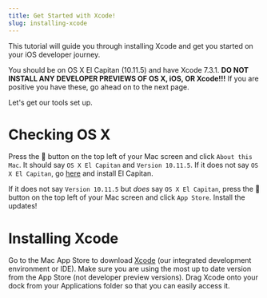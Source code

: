 ```yaml
---
title: Get Started with Xcode!
slug: installing-xcode
---
```


This tutorial will guide you through installing Xcode and get you started on your iOS developer journey.

You should be on OS X El Capitan (10.11.5) and have Xcode 7.3.1. __DO NOT INSTALL ANY DEVELOPER PREVIEWS OF OS X, iOS, OR Xcode!!!__ If you are positive you have these, go ahead on to the next page.

Let's get our tools set up.

# Checking OS X

Press the 🍎 button on the top left of your Mac screen and click `About this Mac`. It should say `OS X El Capitan` and `Version 10.11.5`. If it does not say `OS X El Capitan`, go [here](https://itunes.apple.com/us/app/os-x-el-capitan/id1018109117?mt=12) and install El Capitan.

If it does not say `Version 10.11.5` but _does_ say `OS X El Capitan`, press the 🍎 button on the top left of your Mac screen and click `App Store`. Install the updates!

# Installing Xcode

Go to the Mac App Store to download [Xcode](https://itunes.apple.com/us/app/xcode/id497799835?mt=12) (our integrated development environment or IDE). Make sure you are using the most up to date version from the App Store (not developer preview versions). Drag Xcode onto your dock from your Applications folder so that you can easily access it.
